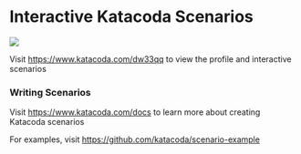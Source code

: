 # Interactive Katacoda Scenarios

[![](http://shields.katacoda.com/katacoda/dw33qq/count.svg)](https://www.katacoda.com/dw33qq "Get your profile on Katacoda.com")

Visit https://www.katacoda.com/dw33qq to view the profile and interactive scenarios

### Writing Scenarios
Visit https://www.katacoda.com/docs to learn more about creating Katacoda scenarios

For examples, visit https://github.com/katacoda/scenario-example
